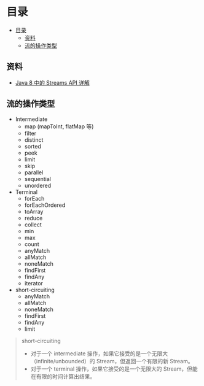 # 目录
- [目录](#%e7%9b%ae%e5%bd%95)
  - [资料](#%e8%b5%84%e6%96%99)
  - [流的操作类型](#%e6%b5%81%e7%9a%84%e6%93%8d%e4%bd%9c%e7%b1%bb%e5%9e%8b)

## 资料

- [Java 8 中的 Streams API 详解](https://www.ibm.com/developerworks/cn/java/j-lo-java8streamapi/)

## 流的操作类型

- Intermediate
  - map (mapToInt, flatMap 等)
  - filter 
  - distinct
  - sorted
  - peek
  - limit
  - skip
  - parallel
  - sequential
  - unordered
- Terminal
  - forEach
  - forEachOrdered
  - toArray
  - reduce
  - collect
  - min
  - max
  - count
  - anyMatch
  - allMatch
  - noneMatch
  - findFirst
  - findAny
  - iterator
- short-circuiting
  - anyMatch
  - allMatch
  - noneMatch
  - findFirst
  - findAny
  - limit

> short-circuiting
> - 对于一个 intermediate 操作，如果它接受的是一个无限大（infinite/unbounded）的 Stream，但返回一个有限的新 Stream。
> - 对于一个 terminal 操作，如果它接受的是一个无限大的 Stream，但能在有限的时间计算出结果。